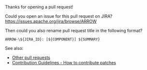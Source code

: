 Thanks for opening a pull request!

Could you open an issue for this pull request on JIRA?
https://issues.apache.org/jira/browse/ARROW

Then could you also rename pull request title in the following format?

    ARROW-\${JIRA_ID}: [${COMPONENT}] ${SUMMARY}

See also:

  * [Other pull requests](https://github.com/apache/arrow/pulls/)
  * [Contribution Guidelines - How to contribute patches](https://arrow.apache.org/docs/developers/contributing.html#how-to-contribute-patches)
